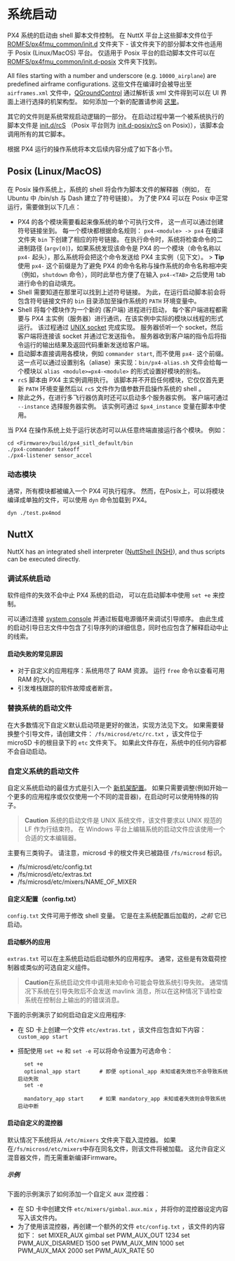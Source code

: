 # 系统启动

PX4 系统的启动由 shell 脚本文件控制。 在 NuttX 平台上这些脚本文件位于 [ROMFS/px4fmu_common/init.d](https://github.com/PX4/Firmware/tree/master/ROMFS/px4fmu_common/init.d) 文件夹下 - 该文件夹下的部分脚本文件也适用于 Posix (Linux/MacOS) 平台。 仅适用于 Posix 平台的启动脚本文件可以在 [ROMFS/px4fmu_common/init.d-posix](https://github.com/PX4/Firmware/tree/master/ROMFS/px4fmu_common/init.d-posix) 文件夹下找到。

All files starting with a number and underscore (e.g. `10000_airplane`) are predefined airframe configurations. 这些文件在编译时会被导出至 `airframes.xml` 文件中，[QGroundControl](http://qgroundcontrol.com) 通过解析该 xml 文件得到可以在 UI 界面上进行选择的机架构型。 如何添加一个新的配置请参阅 [这里](../airframes/adding_a_new_frame.md)。

其它的文件则是系统常规启动逻辑的一部分。 在启动过程中第一个被系统执行的脚本文件是 [init.d/rcS](https://github.com/PX4/Firmware/blob/master/ROMFS/px4fmu_common/init.d/rcS) （Posix 平台则为 [init.d-posix/rcS](https://github.com/PX4/Firmware/blob/master/ROMFS/px4fmu_common/init.d-posix/rcS) on Posix)），该脚本会调用所有的其它脚本。

根据 PX4 运行的操作系统将本文后续内容分成了如下各小节。

## Posix (Linux/MacOS)

在 Posix 操作系统上，系统的 shell 将会作为脚本文件的解释器（例如， 在 Ubuntu 中 /bin/sh 与 Dash 建立了符号链接）。 为了使 PX4 可以在 Posix 中正常运行，需要做到以下几点：

- PX4 的各个模块需要看起来像系统的单个可执行文件， 这一点可以通过创建符号链接坐到。 每一个模块都根据命名规则： `px4-<module> -> px4` 在编译文件夹 `bin` 下创建了相应的符号链接。 在执行命令时，系统将检查命令的二进制路径 (`argv[0]`)，如果系统发现该命令是 PX4 的一个模块（命令名称以 `px4-` 起头），那么系统将会把这个命令发送给 PX4 主实例（见下文）。 > **Tip** 使用 `px4-` 这个前缀是为了避免 PX4 的命令名称与操作系统的命令名称相冲突（例如，`shutdown` 命令），同时此举也方便了在输入 `px4-<TAB>` 之后使用 tab 进行命令的自动填充。
- Shell 需要知道在那里可以找到上述符号链接。 为此，在运行启动脚本前会将包含符号链接文件的 `bin` 目录添加至操作系统的 `PATH` 环境变量中。
- Shell 将每个模块作为一个新的 (客户端) 进程进行启动， 每个客户端进程都需要与 PX4 主实例（服务器）进行通讯，在该实例中实际的模块以线程的形式运行。 该过程通过 [UNIX socket](http://man7.org/linux/man-pages/man7/unix.7.html) 完成实现。 服务器侦听一个 socket，然后客户端将连接该 socket 并通过它发送指令。 服务器收到客户端的指令后将指令运行的输出结果及返回代码重新发送给客户端。
- 启动脚本直接调用各模块，例如 `commander start`, 而不使用 `px4-` 这个前缀。 这一点可以通过设置别名（aliase）来实现：`bin/px4-alias.sh` 文件会给每一个模块以 `alias <module>=px4-<module>` 的形式设置好模块的别名。
- `rcS` 脚本由 PX4 主实例调用执行。 该脚本并不开启任何模块，它仅仅首先更新 `PATH` 环境变量然后以 `rcS` 文件作为值参数开启操作系统的 shell 。
- 除此之外，在进行多飞行器仿真时还可以启动多个服务器实例。 客户端可通过 `--instance` 选择服务器实例。 该实例可通过 `$px4_instance` 变量在脚本中使用。

当 PX4 在操作系统上处于运行状态时可以从任意终端直接运行各个模块。 例如：

    cd <Firmware>/build/px4_sitl_default/bin
    ./px4-commander takeoff
    ./px4-listener sensor_accel
    

### 动态模块

通常，所有模块都被编入一个 PX4 可执行程序。 然而，在Posix上，可以将模块编译成单独的文件，可以使用 `dyn` 命令加载到 PX4。

    dyn ./test.px4mod
    

## NuttX

NuttX has an integrated shell interpreter ([NuttShell (NSH)](https://cwiki.apache.org/confluence/pages/viewpage.action?pageId=139629410)), and thus scripts can be executed directly.

### 调试系统启动

软件组件的失效不会中止 PX4 系统的启动， 可以在启动脚本中使用 `set +e` 来控制。

可以通过连接 [system console](../debug/system_console.md) 并通过板载电源循环来调试引导顺序。 由此生成的启动引导日志文件中包含了引导序列的详细信息，同时也应包含了解释启动中止的线索。

#### 启动失败的常见原因

- 对于自定义的应用程序：系统用尽了 RAM 资源。 运行 `free` 命令以查看可用 RAM 的大小。
- 引发堆栈跟踪的软件故障或者断言。

### 替换系统的启动文件

在大多数情况下自定义默认启动项是更好的做法，实现方法见下文。 如果需要替换整个引导文件，请创建文件： `/fs/microsd/etc/rc.txt` ，该文件位于 microSD 卡的根目录下的 `etc` 文件夹下。 如果此文件存在，系统中的任何内容都不会自动启动。

### 自定义系统的启动文件

自定义系统启动的最佳方式是引入一个 [新机架配置](../airframes/adding_a_new_frame.md)。 如果只需要调整(例如开始一个更多的应用程序或仅仅使用一个不同的混音器)，在启动时可以使用特殊的钩子。

> **Caution** 系统的启动文件是 UNIX 系统文件，该文件要求以 UNIX 规范的 LF 作为行结束符。 在 Windows 平台上编辑系统的启动文件应该使用一个合适的文本编辑器。

主要有三类钩子。 请注意，microsd 卡的根文件夹已被路径 `/fs/microsd` 标识。

- /fs/microsd/etc/config.txt
- /fs/microsd/etc/extras.txt
- /fs/microsd/etc/mixers/NAME_OF_MIXER

#### 自定义配置（config.txt）

`config.txt` 文件可用于修改 shell 变量。 它是在主系统配置后加载的，*之前* 它已启动。

#### 启动额外的应用

`extras.txt` 可以在主系统启动后启动额外的应用程序。 通常，这些是有效载荷控制器或类似的可选自定义组件。

> **Caution**在系统启动文件中调用未知命令可能会导致系统引导失败。 通常情况下系统在引导失败后不会发送 mavlink 消息，所以在这种情况下请检查系统在控制台上输出的的错误消息。

下面的示例演示了如何启动自定义应用程序:

- 在 SD 卡上创建一个文件 `etc/extras.txt` ，该文件应包含如下内容： ```custom_app start```
- 搭配使用 `set +e` 和 `set -e` 可以将命令设置为可选命令：
    
        set +e
        optional_app start      # 即便 optional_app 未知或者失效也不会导致系统启动失败
        set -e
        
        mandatory_app start     # 如果 mandatory_app 未知或者失效则会导致系统启动中断
        

#### 启动自定义的混控器

默认情况下系统将从 `/etc/mixers` 文件夹下载入混控器。 如果在`/fs/microsd/etc/mixers`中存在同名文件，则该文件将被加载。 这允许自定义混音器文件，而无需重新编译Firmware。

##### 示例

下面的示例演示了如何添加一个自定义 aux 混控器：

- 在 SD 卡中创建文件 `etc/mixers/gimbal.aux.mix` ，并将你的混控器设定内容写入该文件内。
- 为了使用该混控器，再创建一个额外的文件 `etc/config.txt` ，该文件的内容如下： 
        set MIXER_AUX gimbal
        set PWM_AUX_OUT 1234
        set PWM_AUX_DISARMED 1500
        set PWM_AUX_MIN 1000
        set PWM_AUX_MAX 2000
        set PWM_AUX_RATE 50